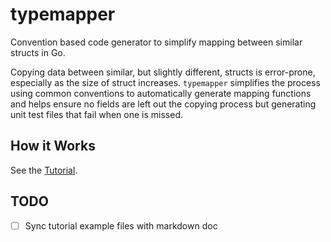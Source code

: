 # typemapper

Convention based code generator to simplify mapping between similar structs in Go. 

Copying data between similar, but slightly different, structs is error-prone, especially as the size of struct increases. `typemapper` simplifies the process using common conventions to automatically generate mapping functions and helps ensure no fields are left out the copying process but generating unit test files that fail when one is missed.

## How it Works

See the [Tutorial](TUTORIAL.md).

## TODO

* [ ] Sync tutorial example files with markdown doc